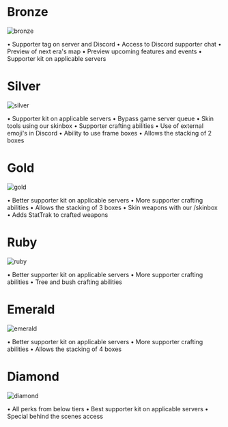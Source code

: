 # Bronze
![bronze](/donation_packages/bronze.webp)

• Supporter tag on server and Discord
• Access to Discord supporter chat
   • Preview of next era's map
   • Preview upcoming features and events
• Supporter kit on applicable servers

# Silver
![silver](/donation_packages/silver.webp)

• Supporter kit on applicable servers
• Bypass game server queue
• Skin tools using our skinbox
• Supporter crafting abilities
• Use of external emoji's in Discord
• Ability to use frame boxes
• Allows the stacking of 2 boxes

# Gold
![gold](/donation_packages/gold.webp)

• Better supporter kit on applicable servers
• More supporter crafting abilities
• Allows the stacking of 3 boxes
• Skin weapons with our /skinbox
• Adds StatTrak to crafted weapons

# Ruby
![ruby](/donation_packages/ruby.webp)

• Better supporter kit on applicable servers
• More supporter crafting abilities
• Tree and bush crafting abilities

# Emerald
![emerald](/donation_packages/emerald.webp)

• Better supporter kit on applicable servers
• More supporter crafting abilities
• Allows the stacking of 4 boxes

# Diamond
![diamond](/donation_packages/diamond.webp)

• All perks from below tiers
• Best supporter kit on applicable servers
• Special behind the scenes access
